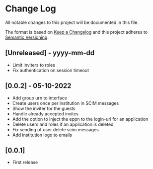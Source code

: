 # Change Log

All notable changes to this project will be documented in this file.

The format is based on [Keep a Changelog](http://keepachangelog.com/)
and this project adheres to [Semantic Versioning](http://semver.org/).

## [Unreleased] - yyyy-mm-dd

- Limit inviters to roles
- Fix authentication on session timeout

## [0.0.2] - 05-10-2022

- Add group urn to interface
- Create users once per institution in SCIM messages
- Show the inviter for the guests
- Handle already accepted invites
- Add the option to inject the eppn to the login-url for an application
- Delete users and roles if an application is deleted
- Fix sending of user delete scim messages
- Add institution logo to emails

## [0.0.1]

- First release
